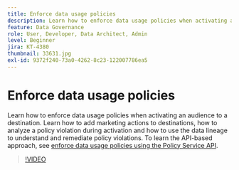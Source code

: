 ```yaml
---
title: Enforce data usage policies
description: Learn how to enforce data usage policies when activating an audience to a destination. Learn how to add marketing actions to destinations, how to analyze a policy violation during activation and how to use the data lineage to understand and remediate policy violations. 
feature: Data Governance
role: User, Developer, Data Architect, Admin
level: Beginner
jira: KT-4380
thumbnail: 33631.jpg
exl-id: 9372f240-73a0-4262-8c23-122007786ea5
---
```

# Enforce data usage policies

Learn how to enforce data usage policies when activating an audience to a destination. Learn how to add marketing actions to destinations, how to analyze a policy violation during activation and how to use the data lineage to understand and remediate policy violations. To learn the API-based approach, see [enforce data usage policies using the Policy Service API](https://experienceleague.adobe.com/docs/experience-platform/data-governance/enforcement/api-enforcement.html).

>[!VIDEO](https://video.tv.adobe.com/v/33631?learn=on)